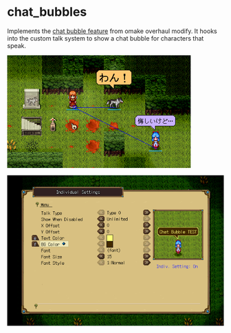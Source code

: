 # chat_bubbles

Implements the [chat bubble feature](http://zeffi.web.fc2.com/oom_readme.html#N2016) from omake overhaul modify. It hooks into the custom talk system to show a chat bubble for characters that speak.

![Chat bubbles](./static/chat_bubbles.png)

![Chat bubble configuration](./static/chat_bubbles_config.png)
